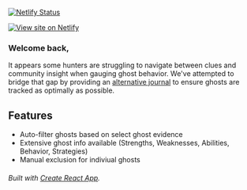 [![Netlify Status](https://api.netlify.com/api/v1/badges/c1c924aa-d94e-495f-a7e8-1ed5256c2264/deploy-status)](https://better-phasmophobia-journal.netlify.app/)

[![View site on Netlify](https://i.ibb.co/9GsL6mv/better-phas-journal.jpg)](https://better-phasmophobia-journal.netlify.app/ "View site on Netlify")

### Welcome back,
It appears some hunters are struggling to navigate between clues and community insight when gauging ghost behavior. We've attempted to bridge that gap by providing an [alternative journal](https://better-phasmophobia-journal.netlify.app/) to ensure ghosts are tracked as optimally as possible.

## Features
- Auto-filter ghosts based on select ghost evidence
- Extensive ghost info available (Strengths, Weaknesses, Abilities, Behavior, Strategies)
- Manual exclusion for indiviual ghosts


###### Built with [Create React App](https://create-react-app.dev/).
